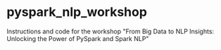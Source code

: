 # pyspark_nlp_workshop
Instructions and code for the workshop "From Big Data to NLP Insights: Unlocking the Power of PySpark and Spark NLP"
